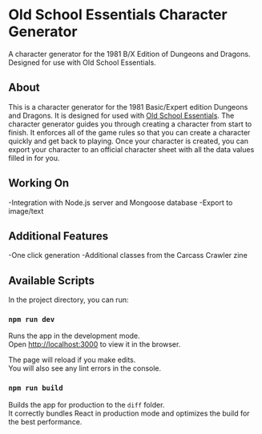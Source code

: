 # Old School Essentials Character Generator
A character generator for the 1981 B/X Edition of Dungeons and Dragons. Designed for use with Old School Essentials.
## About

This is a character generator for the 1981 Basic/Expert edition Dungeons and Dragons. It is designed for used with [Old School Essentials](https://necroticgnome.com/). The character generator guides you through creating a character from start to finish. It enforces all of the game rules so that you can create a character quickly and get back to playing. Once your character is created, you can export your character to an official character sheet with all the data values filled in for you.

## Working On

-Integration with Node.js server and Mongoose database
-Export to image/text

## Additional Features

-One click generation
-Additional classes from the Carcass Crawler zine

## Available Scripts

In the project directory, you can run:

### `npm run dev`

Runs the app in the development mode.<br />
Open [http://localhost:3000](http://localhost:3000) to view it in the browser.

The page will reload if you make edits.<br />
You will also see any lint errors in the console.

### `npm run build`

Builds the app for production to the `diff` folder.<br />
It correctly bundles React in production mode and optimizes the build for the best performance.
